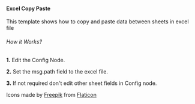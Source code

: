 #### Excel Copy Paste

This template shows how to copy and paste data between sheets in excel file 

###### How it Works?

**1.** Edit the Config Node.

**2.** Set the msg.path field to the excel file.

**3.** If not required don't edit other sheet fields in Config node.

Icons made by [Freepik](https://www.freepik.com) from [Flaticon](https://www.flaticon.com/)
